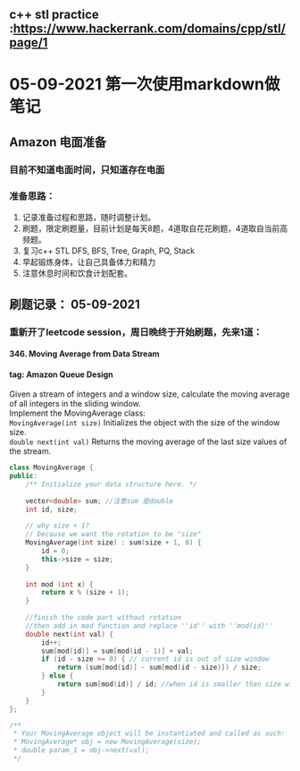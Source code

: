 ## c++ stl practice :https://www.hackerrank.com/domains/cpp/stl/page/1

# 05-09-2021 第一次使用markdown做笔记
## Amazon 电面准备
### 目前不知道电面时间，只知道存在电面  
### 准备思路：  
1. 记录准备过程和思路，随时调整计划。  
2. 刷题，限定刷题量，目前计划是每天8题，4道取自花花刷题，4道取自当前高频题。
3. 复习c++ STL DFS, BFS, Tree, Graph, PQ, Stack
4. 早起锻炼身体，让自己具备体力和精力
5. 注意休息时间和饮食计划配套。

## 刷题记录： 05-09-2021
### 重新开了leetcode session，周日晚终于开始刷题，先来1道：
#### 346. Moving Average from Data Stream
#### tag: Amazon Queue Design
Given a stream of integers and a window size, calculate the moving average of all integers in the sliding window.  
Implement the MovingAverage class:  
``MovingAverage(int size)`` Initializes the object with the size of the window size.  
``double next(int val)`` Returns the moving average of the last size values of the stream.
 
```c++
class MovingAverage {
public:
    /** Initialize your data structure here. */
    
    vector<double> sum; //注意sum 是double
    int id, size;
    
    // why size + 1?
    // because we want the rotation to be "size"
    MovingAverage(int size) : sum(size + 1, 0) { 
        id = 0;
        this->size = size;
    }
    
    int mod (int x) {
        return x % (size + 1);
    }
    
    //finish the code part without rotation
    //then add in mod function and replace ''id'' with ''mod(id)''
    double next(int val) {
        id++;
        sum[mod(id)] = sum[mod(id - 1)] + val;
        if (id - size >= 0) { // current id is out of size window
            return (sum[mod(id)] - sum[mod(id - size)]) / size;
        } else {
            return sum[mod(id)] / id; //when id is smaller than size window
        }
    }
};

/**
 * Your MovingAverage object will be instantiated and called as such:
 * MovingAverage* obj = new MovingAverage(size);
 * double param_1 = obj->next(val);
 */
 ```
 